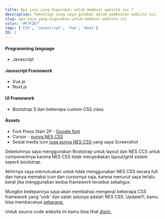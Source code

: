 ```yaml
---
title: Apa saja yang digunakan untuk membuat website ini ?
description: Teknologi yang saya gunakan dalam pembuatan website ini.
slug: apa-saja-yang-digunakan-untuk-membuat-website-ini
color: '#F7F2E7'
tags: ['CSS', 'Javascript', 'Vue', 'Nuxt']
ID: 2
---
```


#### Programming language
- Javascript


#### Javascript Framework
- Vue.js
- Nuxt.js


#### UI Framework
- Bootstrap 5
dan beberapa custom CSS class


#### Assets
- Font Press Start 2P - [Google font](https://fonts.google.com/specimen/Press+Start+2P)
- Cursor - [punya NES CSS](https://github.com/nostalgic-css/NES.css/tree/develop/assets)
- Sosial media icon [juga punya NES CSS](https://nostalgic-css.github.io/NES.css/) yang saya Screenshot

Sebelumnya saya menggunakan Bootstrap untuk layout dan NES CCS untuk componentnya karena NES CSS tidak menyediakan layout/grid sistem seperti bootstrap. 

Akhirnya saya memutuskan untuk tidak menggunakan NES CSS secara full dan hanya memakai icon dan cursornya saja, karena menurut saya terlalu berat jika menggunakan kedua framework tersebut sekaligus.

Mungkin kedepannya saya akan membahas mengenai beberapa CSS framework yang 'unik' dan salah satunya adalah NES CSS. Update!!!, kamu bisa membacanya [sekarang.](/blog/css-framework-selain-bootstrap-dan-tailwind-yang-bisa-kamu-gunakan)

Untuk source code website ini kamu bisa lihat [disini.](https://github.com/Zzzul/Zzzul.github.io)
